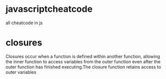 # javascriptcheatcode
all cheatcode in js
# closures
Closures occur when a function is defined within another function, allowing the inner function to access variables from the outer function even after the outer function has finished executing.The closure function retains access to outer variables

